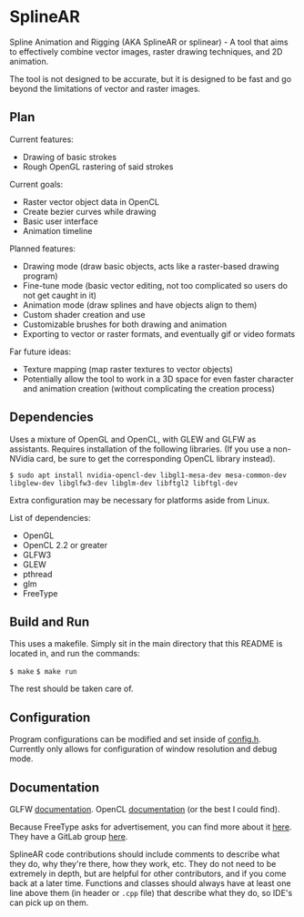 # SplineAR
Spline Animation and Rigging (AKA SplineAR or splinear) - A tool that aims to effectively combine vector images, raster drawing techniques, and 2D animation.

The tool is not designed to be accurate, but it is designed to be fast and go beyond the limitations of vector and raster images.


## Plan
Current features:
- Drawing of basic strokes
- Rough OpenGL rastering of said strokes

Current goals:
- Raster vector object data in OpenCL
- Create bezier curves while drawing
- Basic user interface
- Animation timeline

Planned features:
- Drawing mode (draw basic objects, acts like a raster-based drawing program)
- Fine-tune mode (basic vector editing, not too complicated so users do not get caught in it)
- Animation mode (draw splines and have objects align to them)
- Custom shader creation and use
- Customizable brushes for both drawing and animation
- Exporting to vector or raster formats, and eventually gif or video formats

Far future ideas:
- Texture mapping (map raster textures to vector objects)
- Potentially allow the tool to work in a 3D space for even faster character and animation creation (without complicating the creation process)

## Dependencies
Uses a mixture of OpenGL and OpenCL, with GLEW and GLFW as assistants. Requires installation of the following libraries.
(If you use a non-NVidia card, be sure to get the corresponding OpenCL library instead).

`$ sudo apt install nvidia-opencl-dev libgl1-mesa-dev mesa-common-dev libglew-dev libglfw3-dev libglm-dev libftgl2 libftgl-dev`

Extra configuration may be necessary for platforms aside from Linux.

List of dependencies:
- OpenGL
- OpenCL 2.2 or greater
- GLFW3
- GLEW
- pthread
- glm
- FreeType

## Build and Run
This uses a makefile. Simply sit in the main directory that this README is located in, and run the commands:

`$ make`
`$ make run`

The rest should be taken care of.

## Configuration
Program configurations can be modified and set inside of [config.h](/src/config.h). Currently only allows for configuration of window resolution and debug mode.

## Documentation
GLFW [documentation](https://www.glfw.org/docs/latest/).
OpenCL [documentation](https://www.khronos.org/registry/OpenCL/specs/2.2/pdf/OpenCL_C.pdf) (or the best I could find).

Because FreeType asks for advertisement, you can find more about it [here](https://www.freetype.org/).
They have a GitLab group [here](https://gitlab.freedesktop.org/freetype).

SplineAR code contributions should include comments to describe what they do, why they're there, how they work, etc.
They do not need to be extremely in depth, but are helpful for other contributors, and if you come back at a later time.
Functions and classes should always have at least one line above them (in header or `.cpp` file) that describe what they do, so IDE's can pick up on them.